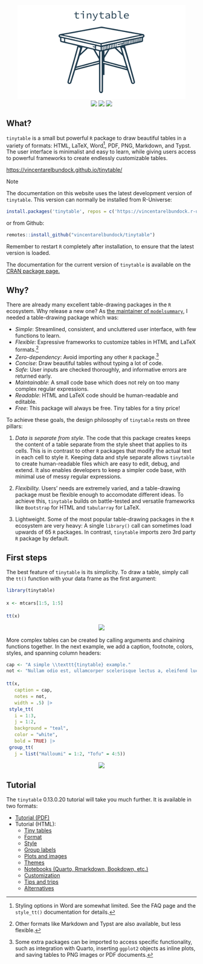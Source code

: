 

<p align="center">

<img src="man/figures/gallery/tinytable_gallery.gif" height = "250" class = "center">
<br> <!-- badges: start -->
<a href = "https://github.com/vincentarelbundock/tinytable/blob/main/LICENSE.md" target = "_blank"><img src="https://img.shields.io/badge/license-GPLv3-blue"></a>
<a href = "https://vincentarelbundock.github.io/tinytable/" target = "_blank"><img src="https://img.shields.io/static/v1?label=Website&message=Visit&color=blue"></a>
<a href = "https://cran.r-project.org/package=tinytable" target = "_blank"><img src="https://cranlogs.r-pkg.org/badges/tinytable"></a>
<!-- badges: end -->
</p>

## What?

`tinytable` is a small but powerful `R` package to draw beautiful tables
in a variety of formats: HTML, LaTeX, Word[^1], PDF, PNG, Markdown, and
Typst. The user interface is minimalist and easy to learn, while giving
users access to powerful frameworks to create endlessly customizable
tables.

<https://vincentarelbundock.github.io/tinytable/>

> [!NOTE]
>
> The documentation on this website uses the latest development version
> of `tinytable`. This version can normally be installed from
> R-Universe:
>
> ``` r
> install.packages('tinytable', repos = c('https://vincentarelbundock.r-universe.dev', 'https://cloud.r-project.org'))
> ```
>
> or from Github:
>
> ``` r
> remotes::install_github("vincentarelbundock/tinytable")
> ```
>
> Remember to restart `R` completely after installation, to ensure that
> the latest version is loaded.
>
> The documentation for the current version of `tinytable` is available
> on the [CRAN package
> page.](https://CRAN.R-project.org/package=tinytable)

## Why?

There are already many excellent table-drawing packages in the `R`
ecosystem. Why release a new one? As [the maintainer of
`modelsummary`](https://modelsummary.com), I needed a table-drawing
package which was:

- *Simple*: Streamlined, consistent, and uncluttered user interface,
  with few functions to learn.
- *Flexible*: Expressive frameworks to customize tables in HTML and
  LaTeX formats.[^2]
- *Zero-dependency*: Avoid importing any other `R` package.[^3]
- *Concise*: Draw beautiful tables without typing a lot of code.
- *Safe*: User inputs are checked thoroughly, and informative errors are
  returned early.
- *Maintainable*: A small code base which does not rely on too many
  complex regular expressions.
- *Readable*: HTML and LaTeX code should be human-readable and editable.
- *Free*: This package will always be free. Tiny tables for a tiny
  price!

To achieve these goals, the design philosophy of `tinytable` rests on
three pillars:

1)  *Data is separate from style.* The code that this package creates
    keeps the content of a table separate from the style sheet that
    applies to its cells. This is in contrast to other `R` packages that
    modify the actual text in each cell to style it. Keeping data and
    style separate allows `tinytable` to create human-readable files
    which are easy to edit, debug, and extend. It also enables
    developers to keep a simpler code base, with minimal use of messy
    regular expressions.

2)  *Flexibility.* Users’ needs are extremely varied, and a
    table-drawing package must be flexible enough to accomodate
    different ideas. To achieve this, `tinytable` builds on
    battle-tested and versatile frameworks like `Bootstrap` for HTML and
    `tabularray` for LaTeX.

3)  Lightweight. Some of the most popular table-drawing packages in the
    `R` ecosystem are very heavy: A single `library()` call can
    sometimes load upwards of 65 `R` packages. In contrast, `tinytable`
    imports zero 3rd party `R` package by default.

## First steps

The best feature of `tinytable` is its simplicity. To draw a table,
simply call the `tt()` function with your data frame as the first
argument:

``` r
library(tinytable)

x <- mtcars[1:5, 1:5]

tt(x)
```

<p align="center">

<img src="man/figures/readme_01.png" height = "180" class = "center">
<br>

More complex tables can be created by calling arguments and chaining
functions together. In the next example, we add a caption, footnote,
colors, styles, and spanning column headers:

``` r
cap <- "A simple \\texttt{tinytable} example."
not <- "Nullam odio est, ullamcorper scelerisque lectus a, eleifend luctus nisl. Etiam ullamcorper, nibh vel interdum auctor, odio nulla mollis tortor, vel fringilla ante quam quis est."

tt(x, 
   caption = cap, 
   notes = not, 
   width = .5) |> 
 style_tt(
   i = 1:3,
   j = 1:2,
   background = "teal",
   color = "white",
   bold = TRUE) |>
 group_tt(
   j = list("Halloumi" = 1:2, "Tofu" = 4:5))
```

<p align="center">

<img src="man/figures/readme_02.png" height = "350" class = "center">
<br>

## Tutorial

The `tinytable` 0.13.0.20 tutorial will take you much further. It is
available in two formats:

- [Tutorial
  (PDF)](https://vincentarelbundock.github.io/tinytable/vignettes/tinytable_tutorial.pdf)
- Tutorial (HTML):
  - [Tiny
    tables](https://vincentarelbundock.github.io/tinytable/vignettes/tinytable.html)
  - [Format](https://vincentarelbundock.github.io/tinytable/vignettes/format.html)
  - [Style](https://vincentarelbundock.github.io/tinytable/vignettes/style.html)
  - [Group
    labels](https://vincentarelbundock.github.io/tinytable/vignettes/group.html)
  - [Plots and
    images](https://vincentarelbundock.github.io/tinytable/vignettes/plot.html)
  - [Themes](https://vincentarelbundock.github.io/tinytable/vignettes/theme.html)
  - [Notebooks (Quarto, Rmarkdown, Bookdown,
    etc.)](https://vincentarelbundock.github.io/tinytable/vignettes/notebooks.html)
  - [Customization](https://vincentarelbundock.github.io/tinytable/vignettes/custom.html)
  - [Tips and
    trips](https://vincentarelbundock.github.io/tinytable/vignettes/tips.html)
  - [Alternatives](https://vincentarelbundock.github.io/tinytable/vignettes/alternatives.html)

[^1]: Styling options in Word are somewhat limited. See the FAQ page and
    the `style_tt()` documentation for details.

[^2]: Other formats like Markdown and Typst are also available, but less
    flexible.

[^3]: Some extra packages can be imported to access specific
    functionality, such as integration with Quarto, inserting `ggplot2`
    objects as inline plots, and saving tables to PNG images or PDF
    documents.
